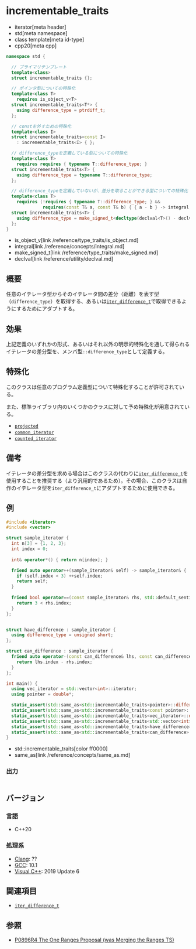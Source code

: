 # incrementable_traits
* iterator[meta header]
* std[meta namespace]
* class template[meta id-type]
* cpp20[meta cpp]

```cpp
namespace std {

  // プライマリテンプレート
  template<class>
  struct incrementable_traits {};

  // ポインタ型についての特殊化
  template<class T>
    requires is_object_v<T>
  struct incrementable_traits<T*> {
    using difference_type = ptrdiff_t;
  };

  // constを外すための特殊化
  template<class I>
  struct incrementable_traits<const I>
    : incrementable_traits<I> { };

  // difference_typeを定義している型についての特殊化
  template<class T>
    requires requires { typename T::difference_type; }
  struct incrementable_traits<T> {
    using difference_type = typename T::difference_type;
  };

  // difference_typeを定義していないが、差分を取ることができる型についての特殊化
  template<class T>
    requires (!requires { typename T::difference_type; } &&
              requires(const T& a, const T& b) { { a - b } -> integral; })
  struct incrementable_traits<T> {
    using difference_type = make_signed_t<decltype(declval<T>() - declval<T>())>;
  };
}
```
* is_object_v[link /reference/type_traits/is_object.md]
* integral[link /reference/concepts/integral.md]
* make_signed_t[link /reference/type_traits/make_signed.md]
* declval[link /reference/utility/declval.md]

## 概要

任意のイテレータ型からそのイテレータ間の差分（距離）を表す型（`difference_type`）を取得する、あるいは[`iter_difference_t`](iter_difference_t.md)で取得できるようにするためにアダプトする。

## 効果

上記定義のいずれかの形式、あるいはそれ以外の明示的特殊化を通して得られるイテレータの差分型を、メンバ型`::difference_type`として定義する。

## 特殊化

このクラスは任意のプログラム定義型について特殊化することが許可されている。

また、標準ライブラリ内のいくつかのクラスに対して予め特殊化が用意されている。

- [`projected`](projected.md)
- [`common_iterator`](common_iterator.md)
- [`counted_iterator`](counted_iterator.md)

## 備考

イテレータの差分型を求める場合はこのクラスの代わりに[`iter_difference_t`](iter_difference_t.md)を使用することを推奨する（より汎用的であるため）。その場合、このクラスは自作のイテレータ型を`iter_difference_t`にアダプトするために使用できる。

## 例
```cpp example
#include <iterator>
#include <vector>

struct sample_iterator {
  int n[3] = {1, 2, 3};
  int index = 0;
  
  int& operator*() { return n[index]; }

  friend auto operator++(sample_iterator& self) -> sample_iterator& {
    if (self.index < 3) ++self.index;
    return self;
  }
  
  friend bool operator==(const sample_iterator& rhs, std::default_sentinel_t) {
    return 3 < rhs.index;
  }
};


struct have_difference : sample_iterator {
  using difference_type = unsigned short;
};

struct can_difference : sample_iterator {
  friend auto operator-(const can_difference& lhs, const can_difference& rhs) -> char {
    return lhs.index - rhs.index;
  }
};

int main() {
  using vec_iterator = std::vector<int>::iterator;
  using pointer = double*;

  static_assert(std::same_as<std::incrementable_traits<pointer>::difference_type         , std::ptrdiff_t>);
  static_assert(std::same_as<std::incrementable_traits<const pointer>::difference_type   , std::ptrdiff_t>);
  static_assert(std::same_as<std::incrementable_traits<vec_iterator>::difference_type    , std::ptrdiff_t>);
  static_assert(std::same_as<std::incrementable_traits<std::vector<int>>::difference_type, std::ptrdiff_t>);
  static_assert(std::same_as<std::incrementable_traits<have_difference>::difference_type , unsigned short>);
  static_assert(std::same_as<std::incrementable_traits<can_difference>::difference_type  , signed char>); // この結果は処理系によって異なる可能性がある
}
```
* std::incrementable_traits[color ff0000]
* same_as[link /reference/concepts/same_as.md]

### 出力
```
```

## バージョン
### 言語
- C++20

### 処理系
- [Clang](/implementation.md#clang): ??
- [GCC](/implementation.md#gcc): 10.1
- [Visual C++](/implementation.md#visual_cpp): 2019 Update 6

## 関連項目

- [`iter_difference_t`](iter_difference_t.md)

## 参照

- [P0896R4 The One Ranges Proposal (was Merging the Ranges TS)](http://www.open-std.org/jtc1/sc22/wg21/docs/papers/2018/p0896r4.pdf)
